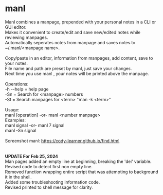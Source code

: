 # manl

Manl combines a manpage, prepended with your personal notes in a CLI or GUI editor.			<br>
Makes it convenient to create/edit and save new/edited notes while reviewing manpages.			<br>
Automatically seperates notes from manpage and saves notes to ~/.manl/\<manpage name\>.			<br>
													<br>
Copy/paste in an editor, information from manpages, add content, save to your notes.			<br>
File name and path  are preset by manl, just save your changes.						<br>
Next time you use manl <manpage>, your notes will be printed above the manpage.				<br>
													<br>
Operations:												<br>
    -h --help  =  help page										<br>
    -Sn        =  Search for \<manpage\> numbers							<br>
    -St        =  Search manpages for \<term\> "man -k \<term\>"					<br>
													<br>
Usage:													<br>
    manl [operation] <manpage> -or-  manl \<number manpage\>						<br>
Examples:												<br>
    manl signal                -or-  manl 7 signal							<br>
    manl -Sn signal											<br>
													<br>
Screenshot manl: https://cody-learner.github.io/find.html 						<br>
													<br>
													<br>
**UPDATE For  Feb 25, 2024**										<br>
Man pages added an empty line at beginning, breaking the 'del' variable.				<br>
Revised code to detect first non empty line.								<br>
Removed function wrapping entire script that was attempting to background it in the shell.		<br>
Added some troubleshooting information code.								<br>
Revised printed to shell message for clarity.								<br>
